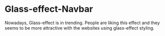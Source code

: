 # Glass-effect-Navbar
Nowadays, Glass-effect is in trending. People are liking this effect and they seems to be more attractive with the websites using glass-effect styling.
